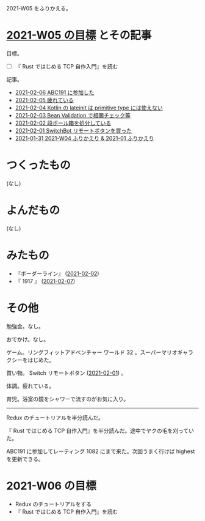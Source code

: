 2021-W05 をふりかえる。

# [2021-W05 の目標][2021-01-31] とその記事

目標。

- ☐ 『 Rust ではじめる TCP 自作入門』を読む

記事。

- [2021-02-06 ABC191 に参加した][2021-02-06]
- [2021-02-05 疲れている][2021-02-05]
- [2021-02-04 Kotlin の lateinit は primitive type には使えない][2021-02-04]
- [2021-02-03 Bean Validation で相関チェック等][2021-02-03]
- [2021-02-02 段ボール箱を処分している][2021-02-02]
- [2021-02-01 SwitchBot リモートボタンを買った][2021-02-01]
- [2021-01-31 2021-W04 ふりかえり & 2021-01 ふりかえり][2021-01-31]

# つくったもの

(なし)

# よんだもの

(なし)

# みたもの

- 『ボーダーライン』 ([2021-02-02][])
- 『 1917 』 ([2021-02-07][])

# その他

勉強会。なし。

おでかけ。なし。

ゲーム。リングフィットアドベンチャー ワールド 32 。スーパーマリオギャラクシーをはじめた。

買い物。 Switch リモートボタン ([2021-02-01][]) 。

体調。疲れている。

育児。浴室の鏡をシャワーで流すのがお気に入り。

---

Redux のチュートリアルを半分読んだ。

『 Rust ではじめる TCP 自作入門』を半分読んだ。途中でヤクの毛を刈っていた。

ABC191 に参加してレーティング 1082 にまで来た。次回うまく行けば highest を更新できる。

# 2021-W06 の目標

- Redux のチュートリアルをする
- 『 Rust ではじめる TCP 自作入門』を読む

[2021-01-31]: https://blog.bouzuya.net/2021/01/31/
[2021-02-01]: https://blog.bouzuya.net/2021/02/01/
[2021-02-02]: https://blog.bouzuya.net/2021/02/02/
[2021-02-03]: https://blog.bouzuya.net/2021/02/03/
[2021-02-04]: https://blog.bouzuya.net/2021/02/04/
[2021-02-05]: https://blog.bouzuya.net/2021/02/05/
[2021-02-06]: https://blog.bouzuya.net/2021/02/06/
[2021-02-07]: https://blog.bouzuya.net/2021/02/07/
